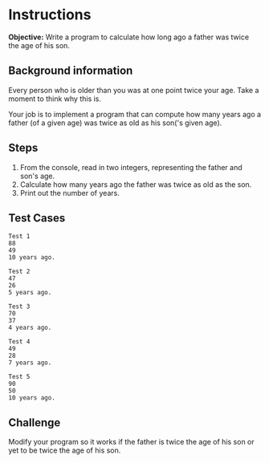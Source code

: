 # Instructions
**Objective:** Write a program to calculate how long ago a father was twice the age of his son.

## Background information 
Every person who is older than you was at one point twice your age. Take a moment to think why this is.

Your job is to implement a program that can compute how many years ago a father (of a given age) was twice as old as his son('s given age).

## Steps
1. From the console, read in two integers, representing the father and son's age.
2. Calculate how many years ago the father was twice as old as the son.
3. Print out the number of years.

## Test Cases
```
Test 1
88
49
10 years ago.
```
```
Test 2
47
26
5 years ago.
```
```
Test 3
70
37
4 years ago.
```
```
Test 4
49
28
7 years ago.
```
```
Test 5
90
50
10 years ago.
```

## Challenge
Modify your program so it works if the father is twice the age of his son or yet to be twice the age of his son.
